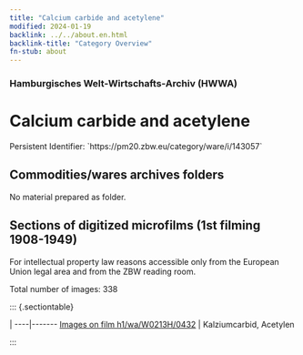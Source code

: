 ```yaml
---
title: "Calcium carbide and acetylene"
modified: 2024-01-19
backlink: ../../about.en.html
backlink-title: "Category Overview"
fn-stub: about
---
```


### Hamburgisches Welt-Wirtschafts-Archiv (HWWA)

# Calcium carbide and acetylene

<div class="hint">Persistent Identifier: `https://pm20.zbw.eu/category/ware/i/143057`</div>







## Commodities/wares archives folders





No material prepared as folder.



<a id="filmsections" />

## Sections of digitized microfilms (1st filming 1908-1949)

<p>For intellectual property law reasons accessible only from the European Union legal area and from the ZBW reading room.</p>



<p>Total number of images: 338</p>




::: {.sectiontable}

 | 
----|-------
<a class="btn" href="https://pm20.zbw.eu/film/h1/wa/W0213H/0432" rel="nofollow">Images on film h1/wa/W0213H/0432</a> | Kalziumcarbid, Acetylen


:::
















